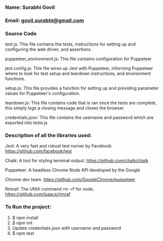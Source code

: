 ### **Name: Surabhi Govil**

### **Email: govil.surabhi@gmail.com**

### **Source Code**

test.js: This file contains the tests, instructions for setting up and configuring the web driver, and assertions.

puppeteer_environment.js: This file contains configuration for Puppeteer

jest.config.js: This file wires up Jest with Puppeteer, informing Puppeteer where to look for test setup and teardown instructions, and environment functions.

setup.js: This file provides a function for setting up and providing parameter values for Puppeteer's configuration.

teardown.js: This file contains code that is ran once the tests are complete, this simply logs a closing message and closes the browser.

credentials.json: This file contains the username and password which are exported into tests.js

### **Description of all the libraries used:**

Jest: A very fast and robust test runner by Facebook. <https://github.com/facebook/jest>

Chalk: A tool for styling terminal output. <https://github.com/chalk/chalk>

Puppeteer: A headless Chrome Node API developed by the Google

Chrome dev team. <https://github.com/GoogleChrome/puppeteer>

Rimraf: The UNIX command rm -rf for node. <https://github.com/isaacs/rimraf>

### **To Run the project:**

1. $ npm install
2. $ npm init
3. Update credentials.json with username and password
4. $ npm test
